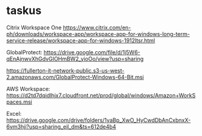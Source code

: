 # taskus

Citrix Workspace One
https://www.citrix.com/en-ph/downloads/workspace-app/workspace-app-for-windows-long-term-service-release/workspace-app-for-windows-1912ltsr.html

GlobalProtect:
https://drive.google.com/file/d/1j5W6-qEnAjnwvXhGdvGIOHmBW2_yioOo/view?usp=sharing

https://fullerton-it-network-public.s3-us-west-2.amazonaws.com/GlobalProtect-Windows-64-Bit.msi


AWS Workspace: https://d2td7dqidlhjx7.cloudfront.net/prod/global/windows/Amazon+WorkSpaces.msi

Excel: https://drive.google.com/drive/folders/1yaBp_XwO_HyCwdDbAnCxbnxX-6vm3hji?usp=sharing_eil_dm&ts=612de4b4
